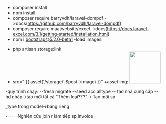 - composer install
- npm install 
- composer require barryvdh/laravel-dompdf
->docs(https://github.com/barryvdh/laravel-dompdf)
- composer require maatwebsite/excel
->docs(https://docs.laravel-excel.com/3.1/getting-started/installation.html)
- npm i bootstrap@5.2.0-beta1
-load images:
+ php artisan storage:link
+ src=" {{ asset('/storage/'.$post->image) }}" 
+asset img: <img src="{{ url('storage/images/'.$invoiceProvides->image_url) }}" alt="" title="" width="100px" />


-quy trình chạy:
--fresh migrate
--seed acc,alltype
-- tạo nhà cung cấp
-- hd nhập->tạo mới tất cả "Thêm loại???"-> Tạo mới sp

_type trong model=>bang rieng

------Nghiên cứu join r làm tiếp sp,invoice
